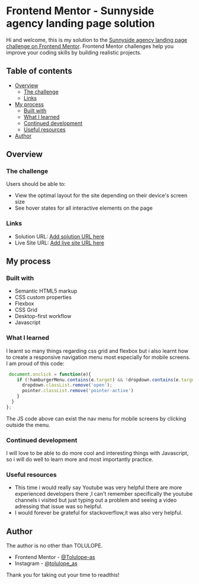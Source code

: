 # Frontend Mentor - Sunnyside agency landing page solution

Hi and welcome, this is my solution to the [Sunnyside agency landing page challenge on Frontend Mentor](https://www.frontendmentor.io/challenges/sunnyside-agency-landing-page-7yVs3B6ef). Frontend Mentor challenges help you improve your coding skills by building realistic projects.

## Table of contents

- [Overview](#overview)
  - [The challenge](#the-challenge)
  - [Links](#links)
- [My process](#my-process)
  - [Built with](#built-with)
  - [What I learned](#what-i-learned)
  - [Continued development](#continued-development)
  - [Useful resources](#useful-resources)
- [Author](#author)




## Overview

### The challenge

Users should be able to:

- View the optimal layout for the site depending on their device's screen size
- See hover states for all interactive elements on the page


### Links

- Solution URL: [Add solution URL here](https://your-solution-url.com)
- Live Site URL: [Add live site URL here](https://tolu-sunnyside-landingpage.vercel.app/)

## My process

### Built with

- Semantic HTML5 markup
- CSS custom properties
- Flexbox
- CSS Grid
- Desktop-first workflow
- Javascript



### What I learned

I learnt so many things regarding css grid and flexbox but i also learnt how to create a responsive navigation menu most especially for mobile screens.
I am proud of this code:


```js
 document.onclick = function(e){
    if (!hamburgerMenu.contains(e.target) && !dropdown.contains(e.target) ) {
      dropdown.classList.remove('open');
      pointer.classList.remove('pointer-active')
    }
  }
};
```
The JS code above can exist the nav menu for mobile screens by clicking outside the menu.

### Continued development
I will love to be able to do more cool and interesting things with Javascript, so i will do well to learn more and most importantly practice.

### Useful resources
- This time i would really say Youtube was very helpful there are more experienced developers there ,I can't remember specifically the youtube channels i visited but just typing out a problem and seeing a video adressing that issue was so helpful.
- I would forever be grateful for stackoverflow,it was also very helpful.


## Author
The author is no other than TOLULOPE.
- Frontend Mentor - [@Tolulope-as](https://www.frontendmentor.io/profile/Tolulope-as)
- Instagram - [@tolulope_as](https://www.instagram.com/tolulope_as)

Thank you for taking out your time to readthis!
